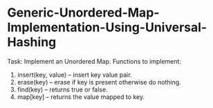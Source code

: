# Generic-Unordered-Map-Implementation-Using-Universal-Hashing
Task: Implement an Unordered Map.
Functions to implement:
1. insert(key, value) – insert key value pair.
2. erase(key) – erase if key is present otherwise do nothing.
3. find(key) – returns true or false.
4. map[key] – returns the value mapped to key.

